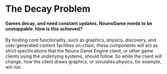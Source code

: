 # The Decay Problem

#### Games decay, and need constant updates. NounsGame needs to be unstoppable. How is this achieved?

By hosting core functionality, such as graphics, physics, discovery, and user-generated content facilities on-chain, these components will act as strict specifications that the Nouns Game Engine client, or other game clients using the underlying systems, should follow. So while the client will change, how the client draws graphics, or simulates physics, for example, will not.
